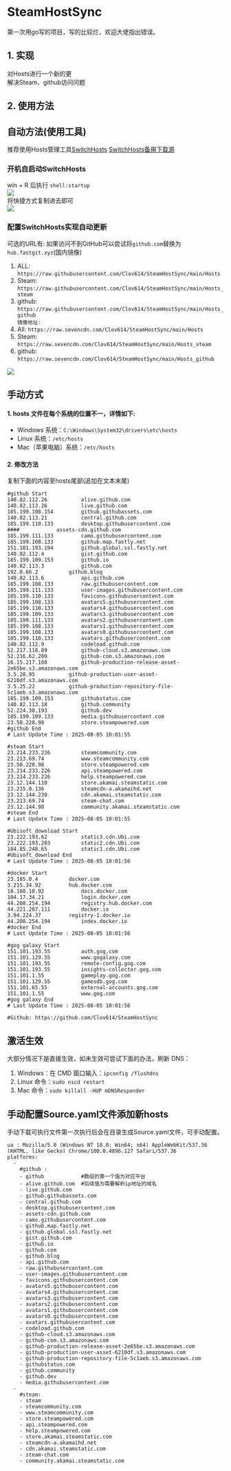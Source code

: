 # SteamHostSync
第一次用go写的项目，写的比较烂，欢迎大佬指出错误。

## 1. 实现
对Hosts进行一个新的更  
解决Steam、github访问问题

## 2. 使用方法
## 自动方法(使用工具)
推荐使用Hosts管理工具[SwitchHosts](https://github.com/oldj/SwitchHosts) 
[SwitchHosts备用下载源](https://nas.iaimi.info/s/nT5pb8jMQp32QwB)
### 开机自启动SwitchHosts
win + R 后执行 `shell:startup`    
![](/img/1.png)  
将快捷方式复制进去即可  
![](/img/2.png)  
### 配置SwitchHosts实现自动更新  
可选的URL有:
如果访问不到GitHub可以尝试将`github.com`替换为`hub.fastgit.xyz`(国内镜像)
1. ALL: `https://raw.githubusercontent.com/Clov614/SteamHostSync/main/Hosts`  
2. Steam: `https://raw.githubusercontent.com/Clov614/SteamHostSync/main/Hosts_steam`  
3. github: `https://raw.githubusercontent.com/Clov614/SteamHostSync/main/Hosts_github`    
`镜像地址:`
4. All: `https://raw.sevencdn.com/Clov614/SteamHostSync/main/Hosts`  
5. Steam: `https://raw.sevencdn.com/Clov614/SteamHostSync/main/Hosts_steam`  
6. github: `https://raw.sevencdn.com/Clov614/SteamHostSync/main/Hosts_github`  

![](/img/3.png)

## 手动方式
#### 1. hosts 文件在每个系统的位置不一，详情如下:
- Windows 系统：`C:\Windows\System32\drivers\etc\hosts`
- Linux 系统：`/etc/hosts`
- Mac（苹果电脑）系统：`/etc/hosts`

#### 2. 修改方法
复制下面的内容至hosts尾部(追加在文本末尾)

```
#github Start
140.82.112.26			alive.github.com
140.82.113.26			live.github.com
185.199.108.154			github.githubassets.com
140.82.113.21			central.github.com
185.199.110.133			desktop.githubusercontent.com
####			assets-cdn.github.com
185.199.111.133			camo.githubusercontent.com
185.199.108.133			github.map.fastly.net
151.101.193.194			github.global.ssl.fastly.net
140.82.112.4			gist.github.com
185.199.109.153			github.io
140.82.113.3			github.com
192.0.66.2			github.blog
140.82.113.6			api.github.com
185.199.108.133			raw.githubusercontent.com
185.199.111.133			user-images.githubusercontent.com
185.199.110.133			favicons.githubusercontent.com
185.199.108.133			avatars5.githubusercontent.com
185.199.110.133			avatars4.githubusercontent.com
185.199.109.133			avatars3.githubusercontent.com
185.199.111.133			avatars2.githubusercontent.com
185.199.108.133			avatars1.githubusercontent.com
185.199.108.133			avatars0.githubusercontent.com
185.199.110.133			avatars.githubusercontent.com
140.82.112.9			codeload.github.com
52.217.118.89			github-cloud.s3.amazonaws.com
52.216.62.209			github-com.s3.amazonaws.com
16.15.217.188			github-production-release-asset-2e65be.s3.amazonaws.com
3.5.28.95			github-production-user-asset-6210df.s3.amazonaws.com
3.5.25.22			github-production-repository-file-5c1aeb.s3.amazonaws.com
185.199.109.153			githubstatus.com
140.82.113.18			github.community
52.224.38.193			github.dev
185.199.109.133			media.githubusercontent.com
23.50.228.98			store.steampowered.com
#github End
# Last Update Time : 2025-08-05 10:01:55 

#steam Start
23.214.233.226			steamcommunity.com
23.213.69.74			www.steamcommunity.com
23.50.228.98			store.steampowered.com
23.214.233.226			api.steampowered.com
23.214.233.226			help.steampowered.com
23.12.144.110			store.akamai.steamstatic.com
23.215.0.136			steamcdn-a.akamaihd.net
23.12.144.230			cdn.akamai.steamstatic.com
23.213.69.74			steam-chat.com
23.12.144.98			community.akamai.steamstatic.com
#steam End
# Last Update Time : 2025-08-05 10:01:55 

#Ubisoft_download Start
23.222.193.62			static3.cdn.Ubi.com
23.222.193.203			static2.cdn.Ubi.com
184.85.248.65			static1.cdn.Ubi.com
#Ubisoft_download End
# Last Update Time : 2025-08-05 10:01:56 

#docker Start
23.185.0.4			docker.com
3.215.34.92			hub.docker.com
18.160.10.92			docs.docker.com
104.17.34.21			login.docker.com
44.208.254.194			registry.hub.docker.com
44.221.207.111			docker.io
3.94.224.37			registry-1.docker.io
44.208.254.194			index.docker.io
#docker End
# Last Update Time : 2025-08-05 10:01:56 

#gog galaxy Start
151.101.193.55			auth.gog.com
151.101.129.55			www.gogalaxy.com
151.101.193.55			remote-config.gog.com
151.101.193.55			insights-collector.gog.com
151.101.1.55			gameplay.gog.com
151.101.129.55			gamesdb.gog.com
151.101.65.55			external-accounts.gog.com
151.101.1.55			www.gog.com
#gog galaxy End
# Last Update Time : 2025-08-05 10:01:56 

#Github: https://github.com/Clov614/SteamHostSync

```

## 激活生效
大部分情况下是直接生效，如未生效可尝试下面的办法，刷新 DNS：
1. Windows：在 CMD 窗口输入：`ipconfig /flushdns`
2. Linux 命令：`sudo nscd restart`
3. Mac 命令：`sudo killall -HUP mDNSResponder`  

## 手动配置Source.yaml文件添加新hosts  
手动下载可执行文件第一次执行后会在目录生成Source.yaml文件，可手动配置。  

```
ua : Mozilla/5.0 (Windows NT 10.0; Win64; x64) AppleWebKit/537.36 (KHTML, like Gecko) Chrome/100.0.4896.127 Safari/537.36
platforms:
  -
    #github :
    - github            #数组的第一个值为对应平台
    - alive.github.com  #后续值为需要解析ip地址的域名
    - live.github.com
    - github.githubassets.com
    - central.github.com
    - desktop.githubusercontent.com
    - assets-cdn.github.com
    - camo.githubusercontent.com
    - github.map.fastly.net
    - github.global.ssl.fastly.net
    - gist.github.com
    - github.io
    - github.com
    - github.blog
    - api.github.com
    - raw.githubusercontent.com
    - user-images.githubusercontent.com
    - favicons.githubusercontent.com
    - avatars5.githubusercontent.com
    - avatars4.githubusercontent.com
    - avatars3.githubusercontent.com
    - avatars2.githubusercontent.com
    - avatars1.githubusercontent.com
    - avatars0.githubusercontent.com
    - avatars.githubusercontent.com
    - codeload.github.com
    - github-cloud.s3.amazonaws.com
    - github-com.s3.amazonaws.com
    - github-production-release-asset-2e65be.s3.amazonaws.com
    - github-production-user-asset-6210df.s3.amazonaws.com
    - github-production-repository-file-5c1aeb.s3.amazonaws.com
    - githubstatus.com
    - github.community
    - github.dev
    - media.githubusercontent.com
  -
    #steam:
    - steam
    - steamcommunity.com
    - www.steamcommunity.com
    - store.steampowered.com
    - api.steampowered.com
    - help.steampowered.com
    - store.akamai.steamstatic.com
    - steamcdn-a.akamaihd.net
    - cdn.akamai.steamstatic.com
    - steam-chat.com
    - community.akamai.steamstatic.com
```
